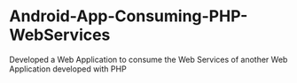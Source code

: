 # Android-App-Consuming-PHP-WebServices
Developed a Web Application to consume the Web Services of another Web Application developed with PHP

